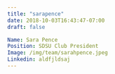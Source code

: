 ```yaml
---
title: "sarapence"
date: 2018-10-03T16:43:47-07:00
draft: false

Name: Sara Pence
Position: SDSU Club President
Image: /img/team/sarahpence.jpeg
Linkedin: aldfjldsaj
---
```



